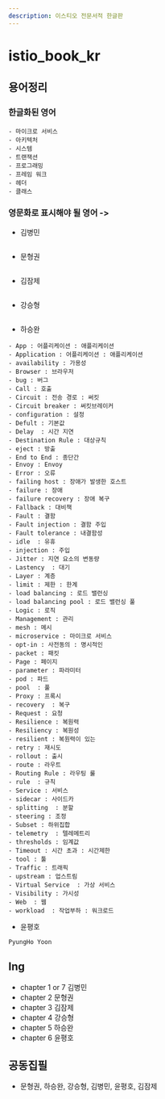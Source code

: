 ```yaml
---
description: 이스티오 전문서적 한글판
---
```


# istio\_book\_kr

## 용어정리

### 한글화된 영어

```text
- 마이크로 서비스
- 아키텍처
- 시스템
- 트랜잭션
- 프로그래밍
- 프레임 워크
- 헤더
- 클래스
```

### 영문화로 표시해야 될 영어 -&gt;

* 김병민

```text

```

* 문형권

```text

```

* 김잠제

```text

```

* 강승형

```text

```

* 하승완

```text
- App : 어플리케이션 : 애플리케이션
- Application : 어플리케이션 : 애플리케이션
- availability : 가용성
- Browser : 브라우저
- bug : 버그
- Call : 호출
- Circuit : 전송 경로 : 써킷
- Circuit breaker : 써킷브레이커
- configuration : 설정
- Defult : 기본값
- Delay  : 시간 지연
- Destination Rule : 대상규칙
- eject : 방출
- End to End : 종단간
- Envoy : Envoy
- Error : 오류
- failing host : 장애가 발생한 호스트
- failure : 장애
- failure recovery : 장애 복구
- Fallback : 대비책
- Fault : 결함
- Fault injection : 결함 주입
- Fault tolerance : 내결함성
- idle  : 유휴
- injection : 주입
- Jitter : 지연 요소의 변동량
- Lastency  : 대기
- Layer : 계층
- limit : 제한 : 한계
- load balancing : 로드 밸런싱
- load balancing pool : 로드 밸런싱 풀 
- Logic : 로직
- Management : 관리
- mesh : 메시
- microservice : 마이크로 서비스
- opt-in : 사전동의 : 명시적인
- packet : 패킷
- Page : 페이지
- parameter : 파라미터
- pod : 파드 
- pool  : 풀
- Proxy : 프록시
- recovery  : 복구
- Request : 요청
- Resilience : 복원력
- Resiliency : 복원성
- resilient : 복원력이 있는
- retry : 재시도
- rollout : 출시
- route : 라우트
- Routing Rule : 라우팅 룰
- rule  : 규칙
- Service : 서비스
- sidecar : 사이드카
- splitting  : 분할
- steering : 조정
- Subset : 하위집합
- telemetry  : 텔레메트리
- thresholds : 임계값
- Timeout : 시간 초과 : 시간제한
- tool : 툴
- Traffic : 트래픽
- upstream : 업스트림
- Virtual Service  : 가상 서비스
- Visibility : 가시성
- Web  : 웹
- workload  : 작업부하 : 워크로드
```

* 윤평호

```text
PyungHo Yoon
```

## Ing

* chapter 1 or 7 김병민
* chapter 2 문형권
* chapter 3 김잠제
* chapter 4 강승형
* chapter 5 하승완
* chapter 6 윤평호

## 공동집필

* 문형권, 하승완, 강승형, 김병민, 윤평호, 김잠제

